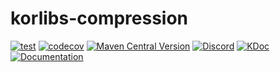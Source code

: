 # korlibs-compression

<!-- BADGES -->
[![test](https://github.com/korlibs/korlibs-compression/actions/workflows/TEST.yml/badge.svg)](https://github.com/korlibs/korlibs-compression/actions/workflows/TEST.yml)
[![codecov](https://codecov.io/gh/korlibs/korlibs-compression/graph/badge.svg)](https://codecov.io/gh/korlibs/korlibs-compression)
[![Maven Central Version](https://img.shields.io/maven-central/v/com.soywiz/korlibs-compression)](https://central.sonatype.com/artifact/com.soywiz/korlibs-compression)
[![Discord](https://img.shields.io/discord/728582275884908604?logo=discord&label=Discord)](https://discord.korge.org/)
[![KDoc](https://img.shields.io/badge/docs-kdoc-blue)](https://korlibs.github.io/korlibs-compression/)
[![Documentation](https://img.shields.io/badge/docs-documentation-purple)](https://docs.korge.org/compression/)
<!-- /BADGES -->

